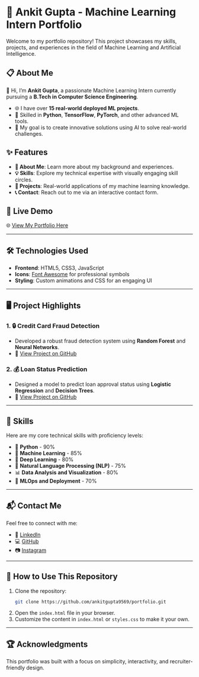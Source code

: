 # 🌟 **Ankit Gupta - Machine Learning Intern Portfolio**  

Welcome to my portfolio repository! This project showcases my skills, projects, and experiences in the field of Machine Learning and Artificial Intelligence.  

## 📋 **About Me**
👋 Hi, I’m **Ankit Gupta**, a passionate Machine Learning Intern currently pursuing a **B.Tech in Computer Science Engineering**.  
- 🌐 I have over **15 real-world deployed ML projects**.  
- 🤖 Skilled in **Python**, **TensorFlow**, **PyTorch**, and other advanced ML tools.  
- 🌟 My goal is to create innovative solutions using AI to solve real-world challenges.  

## ✨ **Features**
- **📄 About Me**: Learn more about my background and experiences.  
- **💡 Skills**: Explore my technical expertise with visually engaging skill circles.  
- **📂 Projects**: Real-world applications of my machine learning knowledge.  
- **📞 Contact**: Reach out to me via an interactive contact form.  

## 🚀 **Live Demo**
🌐 [View My Portfolio Here](https://yourportfolio.com)  

---

## 🛠️ **Technologies Used**
- **Frontend**: HTML5, CSS3, JavaScript  
- **Icons**: [Font Awesome](https://fontawesome.com/) for professional symbols  
- **Styling**: Custom animations and CSS for an engaging UI  

---

## 🖥️ **Project Highlights**
### 1. **🔒 Credit Card Fraud Detection**
- Developed a robust fraud detection system using **Random Forest** and **Neural Networks**.  
- 🔗 [View Project on GitHub](https://github.com/ankitgupta9569)  

### 2. **💰 Loan Status Prediction**
- Designed a model to predict loan approval status using **Logistic Regression** and **Decision Trees**.  
- 🔗 [View Project on GitHub](https://github.com/ankitgupta9569)  

---

## 🧰 **Skills**
Here are my core technical skills with proficiency levels:  
- 🐍 **Python** - 90%  
- 🤖 **Machine Learning** - 85%  
- 🧠 **Deep Learning** - 80%  
- 💬 **Natural Language Processing (NLP)** - 75%  
- 📊 **Data Analysis and Visualization** - 80%  
- 🔄 **MLOps and Deployment** - 70%  

---

## 📬 **Contact Me**
Feel free to connect with me:  
- 🔗 [LinkedIn](https://linkedin.com/in/ankitgupta2026)  
- 💻 [GitHub](https://github.com/ankitgupta9569)  
- 📷 [Instagram](https://instagram.com/ankitgupta_2026)  

---

## 📝 **How to Use This Repository**
1. Clone the repository:  
   ```bash
   git clone https://github.com/ankitgupta9569/portfolio.git
   ```
2. Open the `index.html` file in your browser.  
3. Customize the content in `index.html` or `styles.css` to make it your own.  

---

## 🏆 **Acknowledgments**
This portfolio was built with a focus on simplicity, interactivity, and recruiter-friendly design.  

